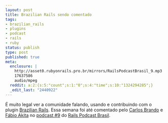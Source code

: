 ```yaml
---
layout: post
title: Brazilian Rails sendo comentado
tags:
- brazilian_rails
- plugins
- podcast
- rails
- ruby
status: publish
type: post
published: true
meta:
  enclosure: |
    http://asset0.rubyonrails.pro.br/mirrors/RailsPodcastBrasil_9.mp3
    17637586
    audio/mpeg
  reddit: a:2:{s:5:"count";s:1:"0";s:4:"time";s:10:"1324294285";}
  _edit_last: "2440922"
---
```

É muito legal ver a comunidade falando, usando e contribuindo com o plugin [Brazilian Rails](://rubyforge.org/projects/brazilian-rails/). Essa semana foi até comentado pelo [Carlos Brando](://www.nomedojogo.com/) e [Fábio Akita](://www.akitaonrails.com/) no [podcast #9](://asset0.rubyonrails.pro.br/mirrors/RailsPodcastBrasil_9.mp3) do [Rails Podcast Brasil](://www.rubyonrails.pro.br/podcasts).
